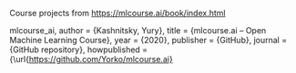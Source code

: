 Course projects from https://mlcourse.ai/book/index.html

mlcourse_ai,
author = {Kashnitsky, Yury},
title = {mlcourse.ai – Open Machine Learning Course},
year = {2020},
publisher = {GitHub},
journal = {GitHub repository},
howpublished = {\url{https://github.com/Yorko/mlcourse.ai}

